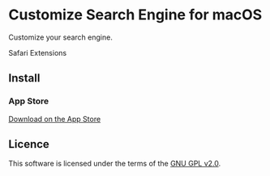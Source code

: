 # Customize Search Engine for macOS

Customize your search engine.

Safari Extensions

## Install

### App Store

[Download on the App Store](https://apps.apple.com/app/customize-search-engine/id6445840140)

## Licence

This software is licensed under the terms of the [GNU GPL v2.0](https://www.gnu.org/licenses/old-licenses/gpl-2.0.txt).
